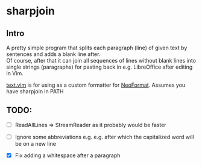 # sharpjoin

## Intro

A pretty simple program that splits each paragraph (line) of given text by sentences and adds a blank line after.  
Of course, after that it can join all sequences of lines without blank lines into single strings (paragraphs) for pasting back in e.g. LibreOffice after editing in Vim.

[text.vim](text.vim) 
is for using as a custom formatter for 
[NeoFormat](https://github.com/sbdchd/neoformat).
Assumes you have sharpjoin in PATH

## TODO:
- [ ] ReadAllLines => StreamReader as it probably would be faster
- [ ] Ignore some abbreviations e.g. e.g. after which the capitalized word will be on a new line
- [x] Fix adding a whitespace after a paragraph


